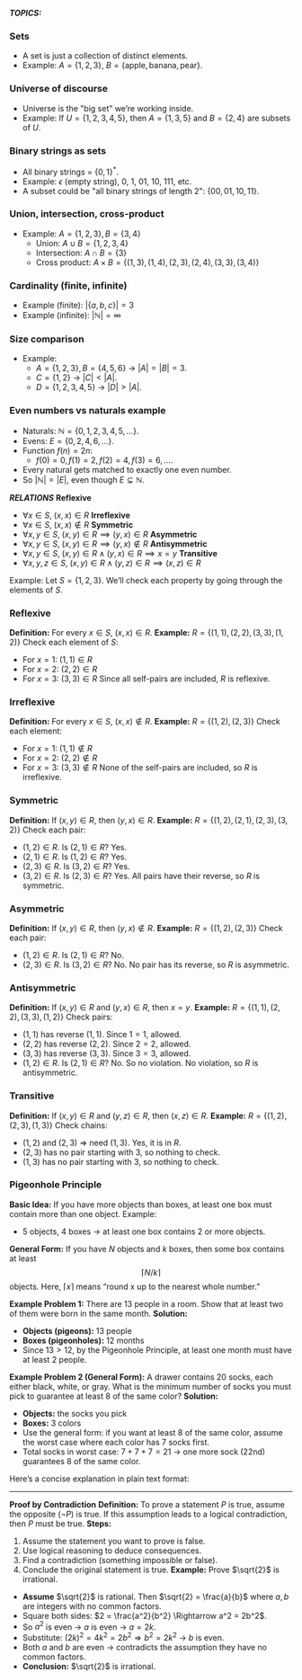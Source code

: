 ***TOPICS:***
### **Sets**
* A set is just a collection of distinct elements.
* Example: $A = \{1, 2, 3\}$, $B = \{\text{apple}, \text{banana}, \text{pear}\}$.
### **Universe of discourse**
* Universe is the "big set" we’re working inside.
* Example: If $U = \{1,2,3,4,5\}$, then $A = \{1,3,5\}$ and $B = \{2,4\}$ are subsets of $U$.
### **Binary strings as sets**
* All binary strings = $\{0,1\}^*$.
* Example: $\epsilon$ (empty string), $0$, $1$, $01$, $10$, $111$, etc.
* A subset could be "all binary strings of length 2": $\{00, 01, 10, 11\}$.
### **Union, intersection, cross-product**
* Example: $A = \{1,2,3\}, B = \{3,4\}$
  * Union: $A \cup B = \{1,2,3,4\}$
  * Intersection: $A \cap B = \{3\}$
  * Cross product: $A \times B = \{(1,3), (1,4), (2,3), (2,4), (3,3), (3,4)\}$
### **Cardinality (finite, infinite)**
* Example (finite): $| \{a,b,c\} | = 3$
* Example (infinite): $|\mathbb{N}| = \infty$
### **Size comparison**
* Example:
  * $A = \{1,2,3\}, B = \{4,5,6\}$ → $|A| = |B| = 3$.
  * $C = \{1,2\}$ → $|C| < |A|$.
  * $D = \{1,2,3,4,5\}$ → $|D| > |A|$.
### **Even numbers vs naturals example**
* Naturals: $\mathbb{N} = \{0,1,2,3,4,5,\dots\}$.
* Evens: $E = \{0,2,4,6,\dots\}$.
* Function $f(n) = 2n$:
  * $f(0)=0, f(1)=2, f(2)=4, f(3)=6, \dots$.
* Every natural gets matched to exactly one even number.
* So $|\mathbb{N}| = |E|$, even though $E \subsetneq \mathbb{N}$.


***RELATIONS***
**Reflexive**
* $\forall x \in S,\; (x,x) \in R$
**Irreflexive**
* $\forall x \in S,\; (x,x) \notin R$
**Symmetric**
* $\forall x,y \in S,\; (x,y) \in R \implies (y,x) \in R$
**Asymmetric**
* $\forall x,y \in S,\; (x,y) \in R \implies (y,x) \notin R$
**Antisymmetric**
* $\forall x,y \in S,\; (x,y) \in R \land (y,x) \in R \implies x=y$
**Transitive**
* $\forall x,y,z \in S,\; (x,y) \in R \land (y,z) \in R \implies (x,z) \in R$

Example:
Let $S = \{1,2,3\}$.
We’ll check each property by going through the elements of $S$.
### Reflexive
**Definition:** For every $x \in S$, $(x,x) \in R$.
**Example:**
$R = \{(1,1),(2,2),(3,3),(1,2)\}$
Check each element of $S$:
* For $x=1$: $(1,1) \in R$
* For $x=2$: $(2,2) \in R$
* For $x=3$: $(3,3) \in R$
Since all self-pairs are included, $R$ is reflexive.
### Irreflexive
**Definition:** For every $x \in S$, $(x,x) \notin R$.
**Example:**
$R = \{(1,2),(2,3)\}$
Check each element:
* For $x=1$: $(1,1) \notin R$
* For $x=2$: $(2,2) \notin R$
* For $x=3$: $(3,3) \notin R$
None of the self-pairs are included, so $R$ is irreflexive.
### Symmetric
**Definition:** If $(x,y) \in R$, then $(y,x) \in R$.
**Example:**
$R = \{(1,2),(2,1),(2,3),(3,2)\}$
Check each pair:
* $(1,2) \in R$. Is $(2,1) \in R$? Yes.
* $(2,1) \in R$. Is $(1,2) \in R$? Yes.
* $(2,3) \in R$. Is $(3,2) \in R$? Yes.
* $(3,2) \in R$. Is $(2,3) \in R$? Yes.
All pairs have their reverse, so $R$ is symmetric.
### Asymmetric
**Definition:** If $(x,y) \in R$, then $(y,x) \notin R$.
**Example:**
$R = \{(1,2),(2,3)\}$
Check each pair:
* $(1,2) \in R$. Is $(2,1) \in R$? No.
* $(2,3) \in R$. Is $(3,2) \in R$? No.
No pair has its reverse, so $R$ is asymmetric.
### Antisymmetric
**Definition:** If $(x,y) \in R$ and $(y,x) \in R$, then $x=y$.
**Example:**
$R = \{(1,1),(2,2),(3,3),(1,2)\}$
Check pairs:
* $(1,1)$ has reverse $(1,1)$. Since $1=1$, allowed.
* $(2,2)$ has reverse $(2,2)$. Since $2=2$, allowed.
* $(3,3)$ has reverse $(3,3)$. Since $3=3$, allowed.
* $(1,2) \in R$. Is $(2,1) \in R$? No. So no violation.
No violation, so $R$ is antisymmetric.
### Transitive
**Definition:** If $(x,y) \in R$ and $(y,z) \in R$, then $(x,z) \in R$.
**Example:**
$R = \{(1,2),(2,3),(1,3)\}$
Check chains:
* $(1,2)$ and $(2,3)$ ⇒ need $(1,3)$. Yes, it is in $R$.
* $(2,3)$ has no pair starting with 3, so nothing to check.
* $(1,3)$ has no pair starting with 3, so nothing to check.

### Pigeonhole Principle
**Basic Idea:**
If you have more objects than boxes, at least one box must contain more than one object.
Example:
* 5 objects, 4 boxes → at least one box contains 2 or more objects.

**General Form:**
If you have $N$ objects and $k$ boxes, then some box contains at least
$$
\lceil N/k \rceil
$$
objects. Here, $\lceil x \rceil$ means “round x up to the nearest whole number.”

**Example Problem 1:**
There are 13 people in a room. Show that at least two of them were born in the same month.
**Solution:**
* **Objects (pigeons):** 13 people
* **Boxes (pigeonholes):** 12 months
* Since $13 > 12$, by the Pigeonhole Principle, at least one month must have at least 2 people.

**Example Problem 2 (General Form):**
A drawer contains 20 socks, each either black, white, or gray. What is the minimum number of socks you must pick to guarantee at least 8 of the same color?
**Solution:**
* **Objects:** the socks you pick
* **Boxes:** 3 colors
* Use the general form: if you want at least 8 of the same color, assume the worst case where each color has 7 socks first.
* Total socks in worst case: $7 + 7 + 7 = 21$ → one more sock (22nd) guarantees 8 of the same color.


Here’s a concise explanation in plain text format:

---

**Proof by Contradiction**
**Definition:** To prove a statement $P$ is true, assume the opposite ($\neg P$) is true. If this assumption leads to a logical contradiction, then $P$ must be true.
**Steps:**
1. Assume the statement you want to prove is false.
2. Use logical reasoning to deduce consequences.
3. Find a contradiction (something impossible or false).
4. Conclude the original statement is true.
**Example:** Prove $\sqrt{2}$ is irrational.
* **Assume** $\sqrt{2}$ is rational. Then $\sqrt{2} = \frac{a}{b}$ where $a, b$ are integers with no common factors.
* Square both sides: $2 = \frac{a^2}{b^2} \Rightarrow a^2 = 2b^2$.
* So $a^2$ is even → $a$ is even → $a = 2k$.
* Substitute: $(2k)^2 = 4k^2 = 2b^2 \Rightarrow b^2 = 2k^2$ → $b$ is even.
* Both $a$ and $b$ are even → contradicts the assumption they have no common factors.
* **Conclusion:** $\sqrt{2}$ is irrational.
